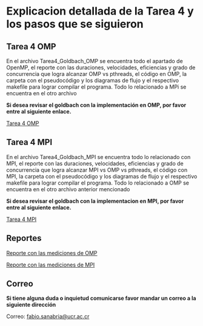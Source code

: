 # Explicacion detallada de la Tarea 4 y los pasos que se siguieron

## Tarea 4 OMP

En el archivo Tarea4_Goldbach_OMP se encuentra todo el apartado de OpenMP, el reporte con las duraciones, velocidades, eficiencias y grado de concurrencia que logra alcanzar OMP vs pthreads, el código en OMP, la carpeta con el pseudocódigo y los diagramas de flujo y el respectivo makefile para lograr compilar el programa.
Todo lo relacionado a MPi se encuentra en el otro archivo

 **Si desea revisar el goldbach con la implementación en OMP, por favor entre al siguiente enlace.**

[Tarea 4 OMP](https://github.com/FabioSanabria/concurrente22b-Fabio_Sanabria/tree/main/Tareas_Programadas/Tarea4_MPI_OMP/Tarea4_Goldbach_OMP)

## Tarea 4 MPI

En el archivo Tarea4_Goldbach_MPI se encuentra todo lo relacionado con MPI, el reporte con las duraciones, velocidades, eficiencias y grado de concurrencia que logra alcanzar MPI vs OMP vs pthreads, el código con MPI, la carpeta con el pseudocódigo y los diagramas de flujo y el respectivo makefile para lograr compilar el programa.
Todo lo relacionado a OMP se encuentra en el otro archivo anterior mencionado

**Si desea revisar el goldbach con la implementacion en MPI, por favor entre al siguiente enlace.** 

[Tarea 4 MPI](https://github.com/FabioSanabria/concurrente22b-Fabio_Sanabria/tree/main/Tareas_Programadas/Tarea4_MPI_OMP/Tarea4_Goldbach_MPI)

## Reportes

[Reporte con las mediciones de OMP](https://github.com/FabioSanabria/concurrente22b-Fabio_Sanabria/tree/main/Tareas_Programadas/Tarea4_MPI_OMP/Tarea4_Goldbach_OMP/report)

[Reporte con las mediciones de MPI](https://github.com/FabioSanabria/concurrente22b-Fabio_Sanabria/tree/main/Tareas_Programadas/Tarea4_MPI_OMP/Tarea4_Goldbach_MPI/report)

## Correo

**Si tiene alguna duda o inquietud comunicarse favor mandar un correo a la siguiente dirección**

Correo: fabio.sanabria@ucr.ac.cr
